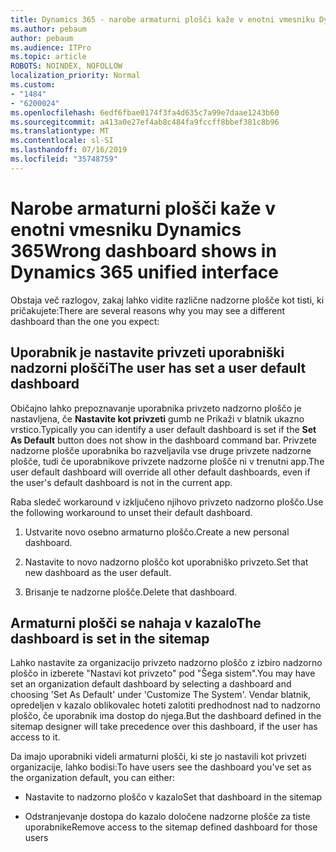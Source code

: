 ```yaml
---
title: Dynamics 365 - narobe armaturni plošči kaže v enotni vmesniku Dynamics 365
ms.author: pebaum
author: pebaum
ms.audience: ITPro
ms.topic: article
ROBOTS: NOINDEX, NOFOLLOW
localization_priority: Normal
ms.custom:
- "1484"
- "6200024"
ms.openlocfilehash: 6edf6fbae0174f3fa4d635c7a99e7daae1243b60
ms.sourcegitcommit: a413a0e27ef4ab8c484fa9fccff8bbef381c8b96
ms.translationtype: MT
ms.contentlocale: sl-SI
ms.lasthandoff: 07/16/2019
ms.locfileid: "35748759"
---
```

# <a name="wrong-dashboard-shows-in-dynamics-365-unified-interface"></a><span data-ttu-id="636f7-102">Narobe armaturni plošči kaže v enotni vmesniku Dynamics 365</span><span class="sxs-lookup"><span data-stu-id="636f7-102">Wrong dashboard shows in Dynamics 365 unified interface</span></span>

<span data-ttu-id="636f7-103">Obstaja več razlogov, zakaj lahko vidite različne nadzorne plošče kot tisti, ki pričakujete:</span><span class="sxs-lookup"><span data-stu-id="636f7-103">There are several reasons why you may see a different dashboard than the one you expect:</span></span>

## <a name="the-user-has-set-a-user-default-dashboard"></a><span data-ttu-id="636f7-104">Uporabnik je nastavite privzeti uporabniški nadzorni plošči</span><span class="sxs-lookup"><span data-stu-id="636f7-104">The user has set a user default dashboard</span></span> 

<span data-ttu-id="636f7-105">Običajno lahko prepoznavanje uporabnika privzeto nadzorno ploščo je nastavljena, če **Nastavite kot privzeti** gumb ne Prikaži v blatnik ukazno vrstico.</span><span class="sxs-lookup"><span data-stu-id="636f7-105">Typically you can identify a user default dashboard is set if the **Set As Default** button does not show in the dashboard command bar.</span></span> <span data-ttu-id="636f7-106">Privzete nadzorne plošče uporabnika bo razveljavila vse druge privzete nadzorne plošče, tudi če uporabnikove privzete nadzorne plošče ni v trenutni app.</span><span class="sxs-lookup"><span data-stu-id="636f7-106">The user default dashboard will override all other default dashboards, even if the user's default dashboard is not in the current app.</span></span>

<span data-ttu-id="636f7-107">Raba sledeč workaround v izključeno njihovo privzeto nadzorno ploščo.</span><span class="sxs-lookup"><span data-stu-id="636f7-107">Use the following workaround to unset their default dashboard.</span></span>

1. <span data-ttu-id="636f7-108">Ustvarite novo osebno armaturno ploščo.</span><span class="sxs-lookup"><span data-stu-id="636f7-108">Create a new personal dashboard.</span></span>

2. <span data-ttu-id="636f7-109">Nastavite to novo nadzorno ploščo kot uporabniško privzeto.</span><span class="sxs-lookup"><span data-stu-id="636f7-109">Set that new dashboard as the user default.</span></span>

3. <span data-ttu-id="636f7-110">Brisanje te nadzorne plošče.</span><span class="sxs-lookup"><span data-stu-id="636f7-110">Delete that dashboard.</span></span>

## <a name="the-dashboard-is-set-in-the-sitemap"></a><span data-ttu-id="636f7-111">Armaturni plošči se nahaja v kazalo</span><span class="sxs-lookup"><span data-stu-id="636f7-111">The dashboard is set in the sitemap</span></span>

<span data-ttu-id="636f7-112">Lahko nastavite za organizacijo privzeto nadzorno ploščo z izbiro nadzorno ploščo in izberete "Nastavi kot privzeto" pod "Šega sistem".</span><span class="sxs-lookup"><span data-stu-id="636f7-112">You may have set an organization default dashboard by selecting a dashboard and choosing 'Set As Default' under 'Customize The System'.</span></span> <span data-ttu-id="636f7-113">Vendar blatnik, opredeljen v kazalo oblikovalec hoteti zalotiti predhodnost nad to nadzorno ploščo, če uporabnik ima dostop do njega.</span><span class="sxs-lookup"><span data-stu-id="636f7-113">But the dashboard defined in the sitemap designer will take precedence over this dashboard, if the user has access to it.</span></span>

<span data-ttu-id="636f7-114">Da imajo uporabniki videli armaturni plošči, ki ste jo nastavili kot privzeti organizacije, lahko bodisi:</span><span class="sxs-lookup"><span data-stu-id="636f7-114">To have users see the dashboard you've set as the organization default, you can either:</span></span>

* <span data-ttu-id="636f7-115">Nastavite to nadzorno ploščo v kazalo</span><span class="sxs-lookup"><span data-stu-id="636f7-115">Set that dashboard in the sitemap</span></span>

* <span data-ttu-id="636f7-116">Odstranjevanje dostopa do kazalo določene nadzorne plošče za tiste uporabnike</span><span class="sxs-lookup"><span data-stu-id="636f7-116">Remove access to the sitemap defined dashboard for those users</span></span>

